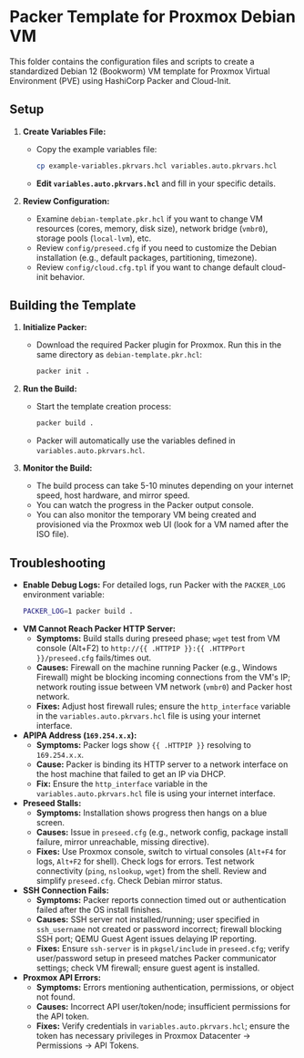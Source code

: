 # Packer Template for Proxmox Debian VM

This folder contains the configuration files and scripts to create a standardized Debian 12 (Bookworm) VM template for Proxmox Virtual Environment (PVE) using HashiCorp Packer and Cloud-Init.

## Setup

1. **Create Variables File:**
    * Copy the example variables file:
        ```bash
        cp example-variables.pkrvars.hcl variables.auto.pkrvars.hcl
        ```
    * **Edit `variables.auto.pkrvars.hcl`** and fill in your specific details.

2. **Review Configuration:**
    * Examine `debian-template.pkr.hcl` if you want to change VM resources (cores, memory, disk size), network bridge (`vmbr0`), storage pools (`local-lvm`), etc.
    * Review `config/preseed.cfg` if you need to customize the Debian installation (e.g., default packages, partitioning, timezone).
    * Review `config/cloud.cfg.tpl` if you want to change default cloud-init behavior.

## Building the Template

1. **Initialize Packer:**
    * Download the required Packer plugin for Proxmox. Run this in the same directory as `debian-template.pkr.hcl`:
        ```bash
        packer init .
        ```

2. **Run the Build:**
    * Start the template creation process:
        ```bash
        packer build .
        ```
    * Packer will automatically use the variables defined in `variables.auto.pkrvars.hcl`.

3. **Monitor the Build:**
    * The build process can take 5-10 minutes depending on your internet speed, host hardware, and mirror speed.
    * You can watch the progress in the Packer output console.
    * You can also monitor the temporary VM being created and provisioned via the Proxmox web UI (look for a VM named after the ISO file).

## Troubleshooting

* **Enable Debug Logs:** For detailed logs, run Packer with the `PACKER_LOG` environment variable:
    ```bash
    PACKER_LOG=1 packer build .
    ```
* **VM Cannot Reach Packer HTTP Server:**
    * **Symptoms:** Build stalls during preseed phase; `wget` test from VM console (Alt+F2) to `http://{{ .HTTPIP }}:{{ .HTTPPort }}/preseed.cfg` fails/times out.
    * **Causes:** Firewall on the machine running Packer (e.g., Windows Firewall) might be blocking incoming connections from the VM's IP; network routing issue between VM network (`vmbr0`) and Packer host network.
    * **Fixes:** Adjust host firewall rules; ensure the `http_interface` variable in the `variables.auto.pkrvars.hcl` file is using your internet interface.
* **APIPA Address (`169.254.x.x`):**
    * **Symptoms:** Packer logs show `{{ .HTTPIP }}` resolving to `169.254.x.x`.
    * **Cause:** Packer is binding its HTTP server to a network interface on the host machine that failed to get an IP via DHCP.
    * **Fix:** Ensure the `http_interface` variable in the `variables.auto.pkrvars.hcl` file is using your internet interface.
* **Preseed Stalls:**
    * **Symptoms:** Installation shows progress then hangs on a blue screen.
    * **Causes:** Issue in `preseed.cfg` (e.g., network config, package install failure, mirror unreachable, missing directive).
    * **Fixes:** Use Proxmox console, switch to virtual consoles (`Alt+F4` for logs, `Alt+F2` for shell). Check logs for errors. Test network connectivity (`ping`, `nslookup`, `wget`) from the shell. Review and simplify `preseed.cfg`. Check Debian mirror status.
* **SSH Connection Fails:**
    * **Symptoms:** Packer reports connection timed out or authentication failed after the OS install finishes.
    * **Causes:** SSH server not installed/running; user specified in `ssh_username` not created or password incorrect; firewall blocking SSH port; QEMU Guest Agent issues delaying IP reporting.
    * **Fixes:** Ensure `ssh-server` is in `pkgsel/include` in `preseed.cfg`; verify user/password setup in preseed matches Packer communicator settings; check VM firewall; ensure guest agent is installed.
* **Proxmox API Errors:**
    * **Symptoms:** Errors mentioning authentication, permissions, or object not found.
    * **Causes:** Incorrect API user/token/node; insufficient permissions for the API token.
    * **Fixes:** Verify credentials in `variables.auto.pkrvars.hcl`; ensure the token has necessary privileges in Proxmox Datacenter -> Permissions -> API Tokens.
